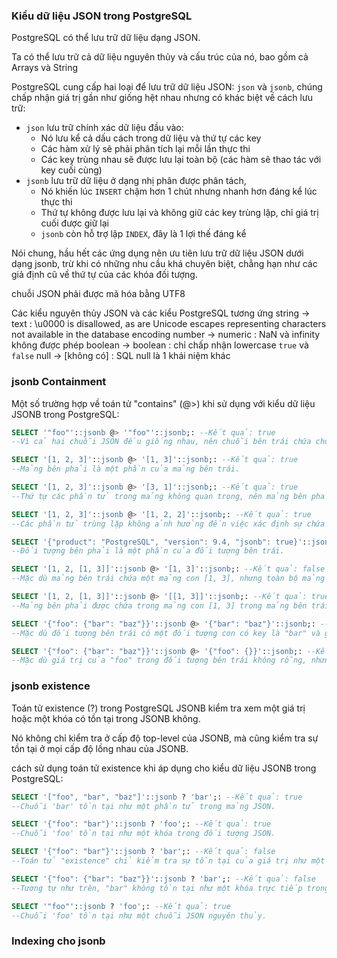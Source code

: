 
### Kiểu dữ liệu JSON trong PostgreSQL

PostgreSQL có thể lưu trữ dữ liệu dạng JSON. 

Ta có thể lưu trữ cả dữ liệu nguyên thủy và cấu trúc của nó, bao gồm cả Arrays và String

PostgreSQL cung cấp hai loại để lưu trữ dữ liệu JSON: `json` và `jsonb`, chúng chấp nhận giá trị gần như giống hệt nhau nhưng có khác biệt về cách lưu trữ:
 - `json` lưu trữ chính xác dữ liệu đầu vào:
    + Nó lưu kể cả dấu cách trong dữ liệu và thứ tự các key
    + Các hàm xử lý sẽ phải phân tích lại mỗi lần thực thi
    + Các key trùng nhau sẽ được lưu lại toàn bộ (các hàm sẽ thao tác với key cuối cùng)
 - `jsonb` lưu trữ dữ liệu ở dạng nhị phân được phân tách, 
    + Nó khiến lúc `INSERT` chậm hơn 1 chút nhưng nhanh hơn đáng kể lúc thực thi
    + Thứ tự không được lưu lại và không giữ các key trùng lặp, chỉ giá trị cuối được giữ lại
    + `jsonb` còn hỗ trợ lập `INDEX`, đây là 1 lợi thế đáng kể


Nói chung, hầu hết các ứng dụng nên ưu tiên lưu trữ dữ liệu JSON dưới dạng jsonb, trừ khi có những nhu cầu khá chuyên biệt, chẳng hạn như các giả định cũ về thứ tự của các khóa đối tượng.

chuỗi JSON phải được mã hóa bằng UTF8

Các kiểu nguyên thủy JSON và các kiểu PostgreSQL tương ứng
string -> text      : \u0000 is disallowed, as are Unicode escapes representing characters not available in the database encoding
number -> numeric   : NaN và infinity không được phép
boolean -> boolean  : chỉ chấp nhận lowercase `true` và `false`
null -> [không có]  : SQL null là 1 khái niệm khác


### jsonb Containment

Một số trường hợp về toán tử "contains" (@>) khi sử dụng với kiểu dữ liệu JSONB trong PostgreSQL:

```SQL
SELECT '"foo"'::jsonb @> '"foo"'::jsonb;: --Kết quả: true
--Vì cả hai chuỗi JSON đều giống nhau, nên chuỗi bên trái chứa chuỗi bên phải.

SELECT '[1, 2, 3]'::jsonb @> '[1, 3]'::jsonb;: --Kết quả: true
--Mảng bên phải là một phần của mảng bên trái.

SELECT '[1, 2, 3]'::jsonb @> '[3, 1]'::jsonb;: --Kết quả: true
--Thứ tự các phần tử trong mảng không quan trọng, nên mảng bên phải vẫn là một phần của mảng bên trái.

SELECT '[1, 2, 3]'::jsonb @> '[1, 2, 2]'::jsonb;: --Kết quả: true
--Các phần tử trùng lặp không ảnh hưởng đến việc xác định sự chứa của mảng.

SELECT '{"product": "PostgreSQL", "version": 9.4, "jsonb": true}'::jsonb @> '{"version": 9.4}'::jsonb;: --Kết quả: true
--Đối tượng bên phải là một phần của đối tượng bên trái.

SELECT '[1, 2, [1, 3]]'::jsonb @> '[1, 3]'::jsonb;: --Kết quả: false
--Mặc dù mảng bên trái chứa một mảng con [1, 3], nhưng toàn bộ mảng bên phải không phải là một phần của mảng bên trái.

SELECT '[1, 2, [1, 3]]'::jsonb @> '[[1, 3]]'::jsonb;: --Kết quả: true
--Mảng bên phải được chứa trong mảng con [1, 3] trong mảng bên trái.

SELECT '{"foo": {"bar": "baz"}}'::jsonb @> '{"bar": "baz"}'::jsonb;: --Kết quả: false
--Mặc dù đối tượng bên trái có một đối tượng con có key là "bar" và giá trị là "baz", nhưng toàn bộ đối tượng bên phải không phải là một phần của đối tượng bên trái.

SELECT '{"foo": {"bar": "baz"}}'::jsonb @> '{"foo": {}}'::jsonb;: --Kết quả: true
--Mặc dù giá trị của "foo" trong đối tượng bên trái không rỗng, nhưng nó vẫn chứa một đối tượng con trống.
```

### jsonb existence

Toán tử existence (?) trong PostgreSQL JSONB kiểm tra xem một giá trị hoặc một khóa có tồn tại trong JSONB không. 

Nó không chỉ kiểm tra ở cấp độ top-level của JSONB, mà cũng kiểm tra sự tồn tại ở mọi cấp độ lồng nhau của JSONB.

cách sử dụng toán tử existence khi áp dụng cho kiểu dữ liệu JSONB trong PostgreSQL:

```SQL
SELECT '["foo", "bar", "baz"]'::jsonb ? 'bar';: --Kết quả: true
--Chuỗi 'bar' tồn tại như một phần tử trong mảng JSON.

SELECT '{"foo": "bar"}'::jsonb ? 'foo';: --Kết quả: true
--Chuỗi 'foo' tồn tại như một khóa trong đối tượng JSON.

SELECT '{"foo": "bar"}'::jsonb ? 'bar';: --Kết quả: false
--Toán tử "existence" chỉ kiểm tra sự tồn tại của giá trị như một khóa, nó không xem xét giá trị của đối tượng.

SELECT '{"foo": {"bar": "baz"}}'::jsonb ? 'bar';: --Kết quả: false
--Tương tự như trên, "bar" không tồn tại như một khóa trực tiếp trong đối tượng JSON, mà chỉ tồn tại như một khóa trong đối tượng con của "foo".

SELECT '"foo"'::jsonb ? 'foo';: --Kết quả: true
--Chuỗi 'foo' tồn tại như một chuỗi JSON nguyên thủy.
```

### Indexing cho jsonb